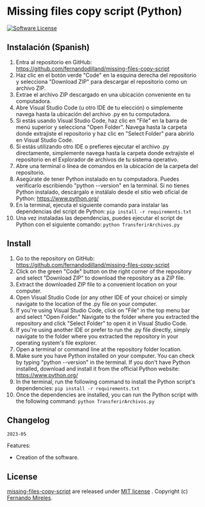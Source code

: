 # Missing files copy script (Python)

[![Software License](https://img.shields.io/badge/license-MIT-brightgreen.svg)](LICENSE)

## Instalación (Spanish)

1. Entra al repositorio en GitHub: https://github.com/fernandodilland/missing-files-copy-script
2. Haz clic en el botón verde "Code" en la esquina derecha del repositorio y selecciona "Download ZIP" para descargar el repositorio como un archivo ZIP.
3. Extrae el archivo ZIP descargado en una ubicación conveniente en tu computadora.
4. Abre Visual Studio Code (u otro IDE de tu elección) o simplemente navega hasta la ubicación del archivo .py en tu computadora.
5. Si estás usando Visual Studio Code, haz clic en "File" en la barra de menú superior y selecciona "Open Folder". Navega hasta la carpeta donde extrajiste el repositorio y haz clic en "Select Folder" para abrirlo en Visual Studio Code.
6. Si estás utilizando otro IDE o prefieres ejecutar el archivo .py directamente, simplemente navega hasta la carpeta donde extrajiste el repositorio en el Explorador de archivos de tu sistema operativo.
7. Abre una terminal o línea de comandos en la ubicación de la carpeta del repositorio.
8. Asegúrate de tener Python instalado en tu computadora. Puedes verificarlo escribiendo "python --version" en la terminal. Si no tienes Python instalado, descárgalo e instálalo desde el sitio web oficial de Python: https://www.python.org/
9. En la terminal, ejecuta el siguiente comando para instalar las dependencias del script de Python: `pip install -r requirements.txt`
10. Una vez instaladas las dependencias, puedes ejecutar el script de Python con el siguiente comando: `python TransferirArchivos.py`

## Install

1. Go to the repository on GitHub: https://github.com/fernandodilland/missing-files-copy-script
2. Click on the green "Code" button on the right corner of the repository and select "Download ZIP" to download the repository as a ZIP file.
3. Extract the downloaded ZIP file to a convenient location on your computer.
4. Open Visual Studio Code (or any other IDE of your choice) or simply navigate to the location of the .py file on your computer.
5. If you're using Visual Studio Code, click on "File" in the top menu bar and select "Open Folder." Navigate to the folder where you extracted the repository and click "Select Folder" to open it in Visual Studio Code.
6. If you're using another IDE or prefer to run the .py file directly, simply navigate to the folder where you extracted the repository in your operating system's file explorer.
7. Open a terminal or command line at the repository folder location.
8. Make sure you have Python installed on your computer. You can check by typing "python --version" in the terminal. If you don't have Python installed, download and install it from the official Python website: https://www.python.org/
9. In the terminal, run the following command to install the Python script's dependencies: `pip install -r requirements.txt`
10. Once the dependencies are installed, you can run the Python script with the following command: `python TransferirArchivos.py`

## Changelog

`2023-05`

Features:
- Creation of the software.

## License

[missing-files-copy-script](https://github.com/fernandodilland/missing-files-copy-script/blob/main/LICENSE) are released under [MIT license](https://github.com/fernandodilland/missing-files-copy-script/blob/main/LICENSE) . Copyright (c) [Fernando Mireles](https://github.com/fernandodilland).
